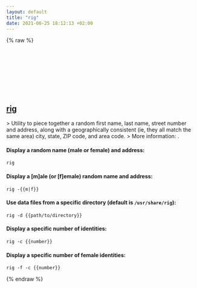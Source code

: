 ```yaml
---
layout: default
title: "rig"
date: 2021-06-25 18:12:13 +02:00
---
```

{% raw %}
<h2 id="rig">
  <a href="/en/linux/rig.html">rig</a> <a href="#rig"><svg class="icon">
    <use href="/assets/images/unicode_sprite.svg#link" />
  </svg></a>
</h2>
> Utility to piece together a random first name, last name, street number and address, along with a geographically consistent (ie, they all match the same area) city, state, ZIP code, and area code.
> More information: <https://manpages.ubuntu.com/manpages/focal/man6/rig.6.html>.

#### Display a random name (male or female) and address:
```shell
rig
```
#### Display a [m]ale (or [f]emale) random name and address:
```shell
rig -{{m|f}}
```
#### Use data files from a specific directory (default is `/usr/share/rig`):
```shell
rig -d {{path/to/directory}}
```
#### Display a specific number of identities:
```shell
rig -c {{number}}
```
#### Display a specific number of female identities:
```shell
rig -f -c {{number}}
```
{% endraw %}